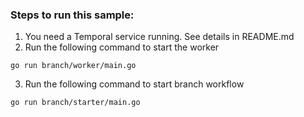 <!--@@@SNIPSTART samples-go-branch-readme-->
### Steps to run this sample:
1) You need a Temporal service running. See details in README.md
2) Run the following command to start the worker
```shell script
go run branch/worker/main.go
```
3) Run the following command to start branch workflow
```shell script
go run branch/starter/main.go
```
<!--@@@SNIPEND-->
